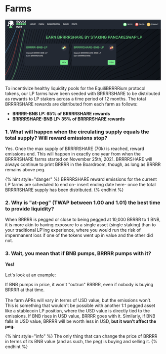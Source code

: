 # Farms

![](../.gitbook/assets/Farms.png)

To incentivize healthy liquidity pools for the EquiliBRRRRium protocol tokens, our LP farms have been seeded with BRRRRSHARE to be distributed as rewards to LP stakers across a time period of 12 months. The total BRRRRSHARE rewards are distributed from each farm as follows:

* **BRRRR-BNB LP: 65% of BRRRRSHARE rewards**
* **BRRRRSHARE-BNB LP: 35% of BRRRRSHARE rewards**



### **1. What will happen when the circulating supply equals the total supply? Will reward emissions stop?**

Yes. Once the max supply of BRRRRSHARE (70k) is reached, reward emissions end. This will happen in exactly one year from when the BRRRRSHARE farms started on November 25th, 2021. BRRRRSHARE will always continue to print BRRRR in the Boardroom, though, as long as BRRRR remains above peg.

{% hint style="danger" %}
BRRRRSHARE reward emissions for the current LP farms are scheduled to end on- insert ending date here- once the total BRRRRSHARE supply has been distributed.
{% endhint %}

### 2. Why is "at-peg" (TWAP between 1.00 and 1.01) the best time to provide liquidity?

When BRRRR is pegged or close to being pegged at 10,000 BRRRR to 1 BNB, it is more akin to having exposure to a single asset (single staking) than to your traditional LP'ing experience, where you would run the risk of impermanent loss if one of the tokens went up in value and the other did not.

### 3. Wait, you mean that if BNB pumps, BRRRR pumps with it?

**Yes!**\
\
Let's look at an example:

If BNB pumps in price, it won't "outrun" BRRRR, even if nobody is buying BRRRR at that time.\
\
The farm APRs will vary in terms of USD value, but the emissions won’t. This is something that wouldn't be possible with another 1:1 pegged asset like a stablecoin LP position, where the USD value is directly tied to the emissions. If BNB rises in USD value, BRRRR goes with it. Similarly, if BNB falls in USD value, BRRRR will be worth less in USD, **but it won’t affect the peg.**

{% hint style="info" %}
The only thing that can change the price of BRRRR in terms of its BNB value (and as such, the peg) is buying and selling it.
{% endhint %}
